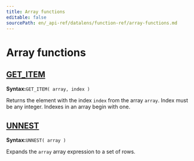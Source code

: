 ```yaml
---
title: Array functions
editable: false
sourcePath: en/_api-ref/datalens/function-ref/array-functions.md
---
```



# Array functions


## [GET_ITEM](GET_ITEM.md)

**Syntax:**`GET_ITEM( array, index )`

Returns the element with the index `index` from the array `array`. Index must be any integer. Indexes in an array begin with one.



## [UNNEST](UNNEST.md)

**Syntax:**`UNNEST( array )`

Expands the `array` array expression to a set of rows.


